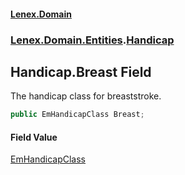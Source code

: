 #### [Lenex.Domain](index.md 'index')
### [Lenex.Domain.Entities](Lenex.Domain.Entities.md 'Lenex.Domain.Entities').[Handicap](Lenex.Domain.Entities.Handicap.md 'Lenex.Domain.Entities.Handicap')

## Handicap.Breast Field

The handicap class for breaststroke.

```csharp
public EmHandicapClass Breast;
```

#### Field Value
[EmHandicapClass](Lenex.Domain.Enums.EmHandicapClass.md 'Lenex.Domain.Enums.EmHandicapClass')